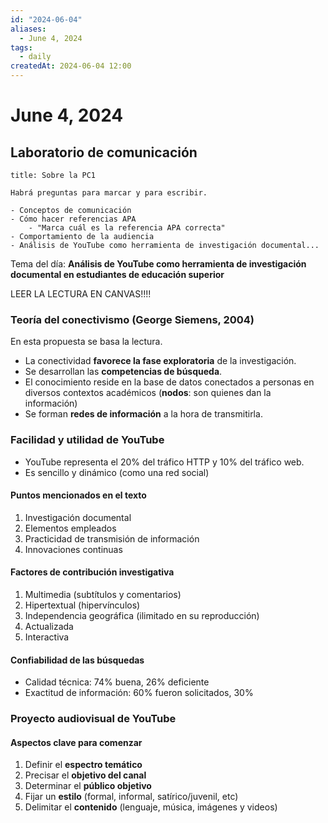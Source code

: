 ```yaml
---
id: "2024-06-04"
aliases:
  - June 4, 2024
tags:
  - daily
createdAt: 2024-06-04 12:00
---
```


# June 4, 2024

## Laboratorio de comunicación

```ad-important
title: Sobre la PC1

Habrá preguntas para marcar y para escribir.

- Conceptos de comunicación
- Cómo hacer referencias APA
	- "Marca cuál es la referencia APA correcta"
- Comportamiento de la audiencia
- Análisis de YouTube como herramienta de investigación documental...

```

Tema del día: **Análisis de YouTube como herramienta de investigación documental en estudiantes de educación superior**

LEER LA LECTURA EN CANVAS!!!!

### Teoría del conectivismo (George Siemens, 2004)

En esta propuesta se basa la lectura.

- La conectividad **favorece la fase exploratoria** de la investigación.
- Se desarrollan las **competencias de búsqueda**.
- El conocimiento  reside en la base de datos conectados a personas en diversos contextos académicos (**nodos**: son quienes dan la información)
- Se forman **redes de información** a la hora de transmitirla.

### Facilidad y utilidad de YouTube

- YouTube representa el 20% del tráfico HTTP y 10% del tráfico web.
- Es sencillo y dinámico (como una red social)

#### Puntos mencionados en el texto

1. Investigación documental
2. Elementos empleados
3. Practicidad de transmisión de información
4. Innovaciones continuas

#### Factores de contribución investigativa

1. Multimedia (subtítulos y comentarios)
2. Hipertextual (hipervínculos)
3. Independencia geográfica (ilimitado en su reproducción)
4. Actualizada
5. Interactiva

#### Confiabilidad de las búsquedas

- Calidad técnica: 74% buena, 26% deficiente
- Exactitud de información: 60% fueron solicitados, 30%

### Proyecto audiovisual de YouTube

#### Aspectos clave para comenzar

1. Definir el **espectro temático**
2. Precisar el **objetivo del canal**
3. Determinar el **público objetivo**
4. Fijar un **estilo** (formal, informal, satírico/juvenil, etc)
5. Delimitar el **contenido** (lenguaje, música, imágenes y videos)
